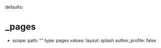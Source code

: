 defaults:
  # _pages
  - scope:
      path: ""
      type: pages
    values:
      layout: splash
      author_profile: false